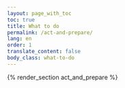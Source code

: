 ```yaml
---
layout: page_with_toc
toc: true
title: What to do
permalink: /act-and-prepare/
lang: en
order: 1
translate_content: false
body_class: what-to-do
---
```


{% render_section act_and_prepare %}
